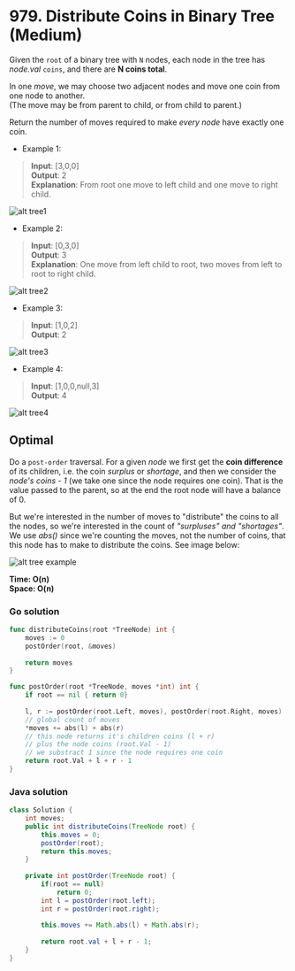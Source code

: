 # 979. Distribute Coins in Binary Tree (Medium)

Given the `root` of a binary tree with `N` nodes, each node in the tree has *node.val* `coins`, and
there are **N coins total**.

In one *move*, we may choose two adjacent nodes and move one coin from one node to another.  
(The move may be from parent to child, or from child to parent.)

Return the number of moves required to make *every node* have exactly one coin.

- Example 1:
> **Input**: [3,0,0] <br>
> **Output**: 2 <br>
> **Explanation**: From root one move to left child and one move to right child.

![alt tree1](https://assets.leetcode.com/uploads/2019/01/18/tree1.png)

- Example 2:
> **Input**: [0,3,0] <br>
> **Output**: 3 <br>
> **Explanation**: One move from left child to root, two moves from left to root to right child.

![alt tree2](https://assets.leetcode.com/uploads/2019/01/18/tree2.png)

- Example 3:
> **Input**: [1,0,2] <br>
> **Output**: 2

![alt tree3](https://assets.leetcode.com/uploads/2019/01/18/tree3.png)

- Example 4:
> **Input**: [1,0,0,null,3] <br>
> **Output**: 4

![alt tree4](https://assets.leetcode.com/uploads/2019/01/18/tree4.png)

## Optimal
Do a `post-order` traversal. For a given *node* we first get the **coin difference** of its
children, i.e. the coin *surplus* or *shortage*, and then we consider the *node's coins - 1* (we 
take one since the node requires one coin). That is the value passed to the parent, so at the end
the root node will have a balance of 0. 

But we're interested in the number of moves to "distribute" the coins to all the nodes, so we're
interested in the count of *"surpluses" and "shortages"*. We use *abs()* since we're counting the
moves, not the number of coins, that this node has to make to distribute the coins. See image below:

![alt tree example](https://assets.leetcode.com/users/votrubac/image_1548011422.png)


**Time: O(n) <br> Space: O(n)**

### Go solution
```go
func distributeCoins(root *TreeNode) int {
    moves := 0
    postOrder(root, &moves)
    
    return moves
}

func postOrder(root *TreeNode, moves *int) int {
    if root == nil { return 0}
    
    l, r := postOrder(root.Left, moves), postOrder(root.Right, moves)
    // global count of moves
    *moves += abs(l) + abs(r)
    // this node returns it's children coins (l + r)
    // plus the node coins (root.Val - 1)
    // we substract 1 since the node requires one coin
    return root.Val + l + r - 1
}
```
### Java solution
```java
class Solution {
    int moves;
    public int distributeCoins(TreeNode root) {
        this.moves = 0;
        postOrder(root);
        return this.moves;
    }
    
    private int postOrder(TreeNode root) {
        if(root == null)
            return 0;
        int l = postOrder(root.left);
        int r = postOrder(root.right);
        
        this.moves += Math.abs(l) + Math.abs(r);
        
        return root.val + l + r - 1;
    }
}
```